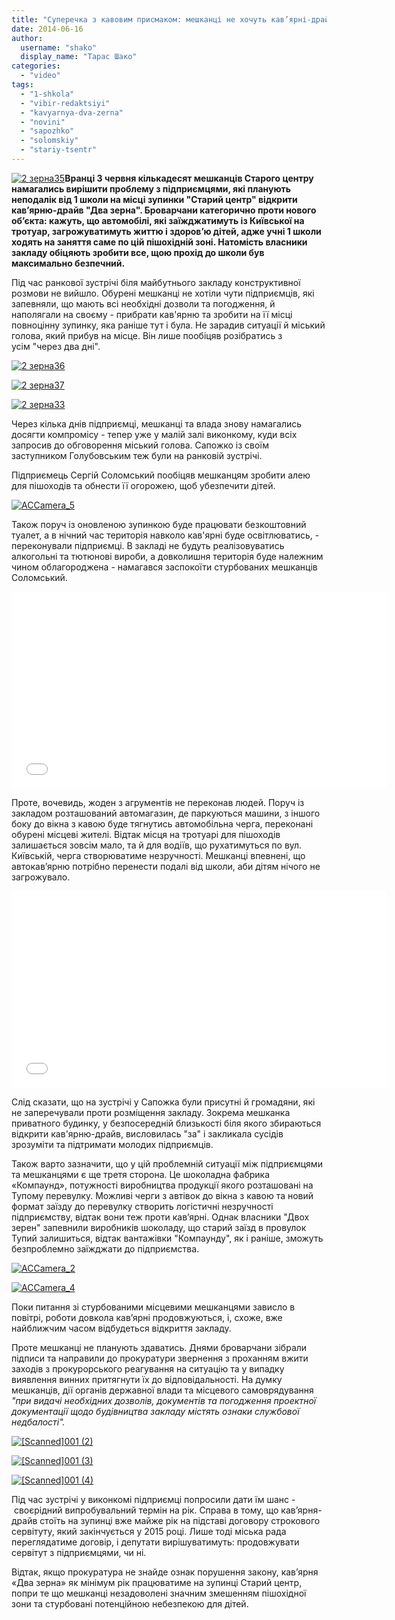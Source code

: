 ```yaml
---
title: "Суперечка з кавовим присмаком: мешканці не хочуть кав’ярні-драйв біля 1 школи, бо бояться за дітей"
date: 2014-06-16
author: 
  username: "shako"
  display_name: "Тарас Шако"
categories: 
  - "video"
tags: 
  - "1-shkola"
  - "vibir-redaktsiyi"
  - "kavyarnya-dva-zerna"
  - "novini"
  - "sapozhko"
  - "solomskiy"
  - "stariy-tsentr"
---
```


[![2 зерна35](https://mpz.brovary.org/wp-content/uploads/2014/06/2-zerna35.jpg)](https://mpz.brovary.org/wp-content/uploads/2014/06/2-zerna35.jpg)**Вранці 3 червня кількадесят мешканців Старого центру намагались вирішити проблему з підприємцями, які планують неподалік від 1 школи на місці зупинки "Старий центр" відкрити кав’ярню-драйв "Два зерна". Броварчани категорично проти нового об’єкта: кажуть, що автомобілі, які заїжджатимуть із Київської на тротуар, загрожуватимуть життю і здоров’ю дітей, адже учні 1 школи ходять на заняття саме по цій пішохідній зоні. Натомість власники закладу обіцяють зробити все, щою прохід до школи був максимально безпечний.**

Під час ранкової зустрічі біля майбутнього закладу конструктивної розмови не вийшло. Обурені мешканці не хотіли чути підприємців, які запевняли, що мають всі необхідні дозволи та погодження, й наполягали на своєму - прибрати кав'ярню та зробити на її місці повноцінну зупинку, яка раніше тут і була. Не зарадив ситуації й міський голова, який прибув на місце. Він лише пообіцяв розібратись з усім "через два дні".

[![2 зерна36](https://mpz.brovary.org/wp-content/uploads/2014/06/2-zerna36.jpg)](https://mpz.brovary.org/wp-content/uploads/2014/06/2-zerna36.jpg)

[![2 зерна37](https://mpz.brovary.org/wp-content/uploads/2014/06/2-zerna37.jpg)](https://mpz.brovary.org/wp-content/uploads/2014/06/2-zerna37.jpg)

[![2 зерна33](https://mpz.brovary.org/wp-content/uploads/2014/06/2-zerna33.jpg)](https://mpz.brovary.org/wp-content/uploads/2014/06/2-zerna33.jpg)

Через кілька днів підприємці, мешканці та влада знову намагались досягти компромісу - тепер уже у малій залі виконкому, куди всіх запросив до обговорення міський голова. Сапожко із своїм заступником Голубовським теж були на ранковій зустрічі.

Підприємець Сергій Соломський пообіцяв мешканцям зробити алею для пішоходів та обнести її огорожею, щоб убезпечити дітей.

[![ACCamera_5](https://mpz.brovary.org/wp-content/uploads/2014/06/ACCamera_5.jpg)](https://mpz.brovary.org/wp-content/uploads/2014/06/ACCamera_5.jpg)

Також поруч із оновленою зупинкою буде працювати безкоштовний туалет, а в нічний час територія навколо кав'ярні буде освітлюватись, - переконували підприємці. В закладі не будуть реалізовуватись алкогольні та тютюнові вироби, а довколишня територія буде належним чином облагороджена - намагався заспокоїти стурбованих мешканців Соломський.

<iframe src="//www.youtube.com/embed/BVDdwlN74zU" width="600" height="315" frameborder="0" allowfullscreen="allowfullscreen"></iframe>

Проте, вочевидь, жоден з агрументів не переконав людей. Поруч із закладом розташований автомагазин, де паркуються машини, з іншого боку до вікна з кавою буде тягнутись автомобільна черга, переконані обурені місцеві жителі. Відтак місця на тротуарі для пішоходів залишається зовсім мало, та й для водіїв, що рухатимуться по вул. Київській, черга створюватиме незручності. Мешканці впевнені, що автокав’ярню потрібно перенести подалі від школи, аби дітям нічого не загрожувало.

<iframe src="//www.youtube.com/embed/qkkc5B_a4wU" width="600" height="315" frameborder="0" allowfullscreen="allowfullscreen"></iframe>

Слід сказати, що на зустрічі у Сапожка були присутні й громадяни, які не заперечували проти розміщення закладу. Зокрема мешканка приватного будинку, у безпосередній близькості біля якого збираються відкрити кав'ярню-драйв, висловилась "за" і закликала сусідів зрозуміти та підтримати молодих підприємців.

Також варто зазначити, що у цій проблемній ситуації між підприємцями та мешканцями є ще третя сторона. Це шоколадна фабрика «Компаунд», потужності виробництва продукції якого розташовані на Тупому перевулку. Можливі черги з автівок до вікна з кавою та новий формат заїзду до перевулку створить логістичні незручності підприємству, відтак вони теж проти кав’ярні. Однак власники "Двох зерен" запевнили виробників шоколаду, що старий заїзд в провулок Тупий залишиться, відтак вантажівки "Компаунду", як і раніше, зможуть безпроблемно заїжджати до підприємства.

[![ACCamera_2](https://mpz.brovary.org/wp-content/uploads/2014/06/ACCamera_2.jpg)](https://mpz.brovary.org/wp-content/uploads/2014/06/ACCamera_2.jpg)

[![ACCamera_4](https://mpz.brovary.org/wp-content/uploads/2014/06/ACCamera_4.jpg)](https://mpz.brovary.org/wp-content/uploads/2014/06/ACCamera_4.jpg)

Поки питання зі стурбованими місцевими мешканцями зависло в повітрі, роботи довкола кав’ярні продовжуються, і, схоже, вже найближчим часом відбудеться відкриття закладу.

Проте мешканці не планують здаватись. Днями броварчани зібрали підписи та направили до прокуратури звернення з проханням вжити заходів з прокурорського реагування на ситуацію та у випадку виявлення винних притягнути їх до відповідальності. На думку мешканців, дії органів державної влади та місцевого самоврядування _"при видачі необхідних дозволів, документів та погодження проектної документації щодо будівництва закладу містять ознаки службової недбалості"._

[![[Scanned]001 (2)](https://mpz.brovary.org/wp-content/uploads/2014/06/Scanned001-2.jpg)](https://mpz.brovary.org/wp-content/uploads/2014/06/Scanned001-2.jpg)

[![[Scanned]001 (3)](https://mpz.brovary.org/wp-content/uploads/2014/06/Scanned001-31.jpg)](https://mpz.brovary.org/wp-content/uploads/2014/06/Scanned001-31.jpg)

[![[Scanned]001 (4)](https://mpz.brovary.org/wp-content/uploads/2014/06/Scanned001-4.jpg)](https://mpz.brovary.org/wp-content/uploads/2014/06/Scanned001-4.jpg)

Під час зустрічі у виконкомі підприємці попросили дати їм шанс - своєрідний випробувальний термін на рік. Справа в тому, що кав’ярня-драйв стоїть на зупинці вже майже рік на підставі договору строкового сервітуту, який закінчується у 2015 році. Лише тоді міська рада переглядатиме договір, і депутати вирішуватимуть: продовжувати сервітут з підприємцями, чи ні.

Відтак, якщо прокуратура не знайде ознак порушення закону, кав’ярня «Два зерна» як мінімум рік працюватиме на зупинці Старий центр, попри те що мешканці незадоволені значним змешенням пішохідної зони та стурбовані потенційною небезпекою для дітей.
